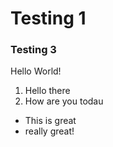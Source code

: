 # Testing 1

### Testing 3

Hello World!

1. Hello there
2. How are you todau

+ This is great
+ really great!
